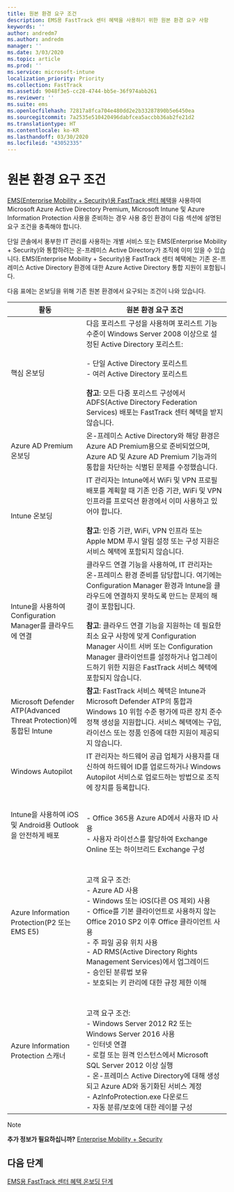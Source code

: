 ```yaml
---
title: 원본 환경 요구 조건
description: EMS용 FastTrack 센터 혜택을 사용하기 위한 원본 환경 요구 사항
keywords: ''
author: andredm7
ms.author: andredm
manager: ''
ms.date: 3/03/2020
ms.topic: article
ms.prod: ''
ms.service: microsoft-intune
localization_priority: Priority
ms.collection: FastTrack
ms.assetid: 9048f3e5-cc28-4744-bb5e-36f974abb261
ms.reviewer: ''
ms.suite: ems
ms.openlocfilehash: 72817a8fca704e480dd2e2b33287890b5e6450ea
ms.sourcegitcommit: 7a2535e510420496dabfcea5accbb36ab2fe21d2
ms.translationtype: HT
ms.contentlocale: ko-KR
ms.lasthandoff: 03/30/2020
ms.locfileid: "43052335"
---
```

# <a name="source-environment-expectations"></a>원본 환경 요구 조건

[EMS(Enterprise Mobility + Security)용 FastTrack 센터 혜택](EMS-fasttrack-benefit-for-EMS.md)을 사용하여 Microsoft Azure Active Directory Premium, Microsoft Intune 및 Azure Information Protection 사용을 준비하는 경우 사용 중인 환경이 다음 섹션에 설명된 요구 조건을 충족해야 합니다.

단일 콘솔에서 풍부한 IT 관리를 사용하는 개별 서비스 또는 EMS(Enterprise Mobility + Security)와 통합하려는 온-프레미스 Active Directory가 조직에 이미 있을 수 있습니다. EMS(Enterprise Mobility + Security)용 FastTrack 센터 혜택에는 기존 온-프레미스 Active Directory 환경에 대한 Azure Active Directory 통합 지원이 포함됩니다.

다음 표에는 온보딩을 위해 기존 원본 환경에서 요구되는 조건이 나와 있습니다.

|활동|원본 환경 요구 조건|
|------------|----------------------------------|
|핵심 온보딩|다음 포리스트 구성을 사용하며 포리스트 기능 수준이 Windows Server 2008 이상으로 설정된 Active Directory 포리스트:<br /><br />- 단일 Active Directory 포리스트<br />- 여러 Active Directory 포리스트 </br></br>**참고**: 모든 다중 포리스트 구성에서 ADFS(Active Directory Federation Services) 배포는 FastTrack 센터 혜택을 받지 않습니다.|
|Azure AD Premium 온보딩|온-프레미스 Active Directory와 해당 환경은 Azure AD Premium용으로 준비되었으며, Azure AD 및 Azure AD Premium 기능과의 통합을 차단하는 식별된 문제를 수정했습니다.|
|Intune 온보딩| IT 관리자는 Intune에서 WiFi 및 VPN 프로필 배포를 계획할 때 기존 인증 기관, WiFi 및 VPN 인프라를 프로덕션 환경에서 이미 사용하고 있어야 합니다.<br /><br /> **참고**: 인증 기관, WiFi, VPN 인프라 또는 Apple MDM 푸시 알림 설정 또는 구성 지원은 서비스 혜택에 포함되지 않습니다.  |
|Intune을 사용하여 Configuration Manager를 클라우드에 연결|클라우드 연결 기능을 사용하여, IT 관리자는 온-프레미스 환경 준비를 담당합니다. 여기에는 Configuration Manager 환경과 Intune을 클라우드에 연결하지 못하도록 만드는 문제의 해결이 포함됩니다.<br /><br />**참고**: 클라우드 연결 기능을 지원하는 데 필요한 최소 요구 사항에 맞게 Configuration Manager 사이트 서버 또는 Configuration Manager 클라이언트를 설정하거나 업그레이드하기 위한 지원은 FastTrack 서비스 혜택에 포함되지 않습니다. |
|Microsoft Defender ATP(Advanced Threat Protection)에 통합된 Intune|**참고**: FastTrack 서비스 혜택은 Intune과 Microsoft Defender ATP의 통합과 Windows 10 위험 수준 평가에 따른 장치 준수 정책 생성을 지원합니다. 서비스 혜택에는 구입, 라이선스 또는 정품 인증에 대한 지원이 제공되지 않습니다. |
|Windows Autopilot|IT 관리자는 하드웨어 공급 업체가 사용자를 대신하여 하드웨어 ID를 업로드하거나 Windows Autopilot 서비스로 업로드하는 방법으로 조직에 장치를 등록합니다. |
|Intune을 사용하여 iOS 및 Android용 Outlook을 안전하게 배포|<br /><br />- Office 365용 Azure AD에서 사용자 ID 사용<br />- 사용자 라이선스를 할당하여 Exchange Online 또는 하이브리드 Exchange 구성<br />|
|Azure Information Protection(P2 또는 EMS E5)|<br /><br />고객 요구 조건: <br /> - Azure AD 사용<br />- Windows 또는 iOS(다른 OS 제외) 사용<br /> - Office를 기본 클라이언트로 사용하지 않는 Office 2010 SP2 이후 Office 클라이언트 사용 <br /> - 주 파일 공유 위치 사용  <br /> - AD RMS(Active Directory Rights Management Services)에서 업그레이드 <br /> - 승인된 분류법 보유 <br /> - 보호되는 키 관리에 대한 규정 제한 이해 <br />|
|Azure Information Protection 스캐너|<br /><br /> 고객 요구 조건: <br /> - Windows Server 2012 R2 또는 Windows Server 2016 사용<br /> - 인터넷 연결 <br /> - 로컬 또는 원격 인스턴스에서 Microsoft SQL Server 2012 이상 실행  <br /> - 온-프레미스 Active Directory에 대해 생성되고 Azure AD와 동기화된 서비스 계정  <br /> - AzInfoProtection.exe 다운로드 <br /> - 자동 분류/보호에 대한 레이블 구성<br />|

> [!NOTE]
> **추가 정보가 필요하십니까?**
> [Enterprise Mobility + Security](https://www.microsoft.com/cloud-platform/enterprise-mobility)

## <a name="next-steps"></a>다음 단계

[EMS용 FastTrack 센터 혜택 온보딩 단계](EMS-onboarding-phases.md)

